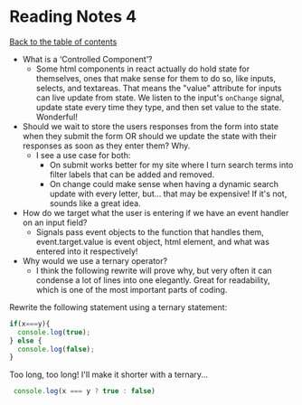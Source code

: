 
# Reading Notes 4

[Back to the table of contents](../README.md)

* What is a ‘Controlled Component’?
  * Some html components in react actually do hold state for themselves, ones that make sense for them to do so, like inputs, selects, and textareas. That means the "value" attribute for inputs can live update from state. We listen to the input's `onChange` signal, update state every time they type, and then set value to the state. Wonderful!
* Should we wait to store the users responses from the form into state when they submit the form OR should we update the state with their responses as soon as they enter them? Why.
  * I see a use case for both:
    * On submit works better for my site where I turn search terms into filter labels that can be added and removed.
    * On change could make sense when having a dynamic search update with every letter, but... that may be expensive! If it's not, sounds like a great idea.
* How do we target what the user is entering if we have an event handler on an input field?
  * Signals pass event objects to the function that handles them, event.target.value is event object, html element, and what was entered into it respectively!
* Why would we use a ternary operator?
  * I think the following rewrite will prove why, but very often it can condense a lot of lines into one elegantly. Great for readability, which is one of the most important parts of coding.

Rewrite the following statement using a ternary statement:

```js
if(x===y){
  console.log(true);
} else {
  console.log(false);
}
```

Too long, too long! I'll make it shorter with a ternary...

```js
 console.log(x === y ? true : false)
```

